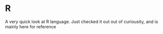 # R
A very quick look at R language. Just checked it out out of curiousity, and is mainly here for reference
